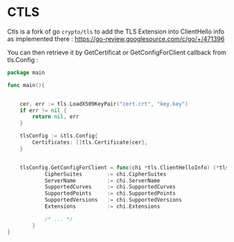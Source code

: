 # CTLS

Ctls is a fork of go `crypto/tls` to add the TLS Extension into ClientHello info as implemented there : https://go-review.googlesource.com/c/go/+/471396

You can then retrieve it by GetCertificat or GetConfigForClient  callback from tls.Config : 

```go
package main 

func main(){


 	cer, err := tls.LoadX509KeyPair("cert.crt", "key.key")
	if err != nil {
		return nil, err
	}   

    tlsConfig := &tls.Config{
		Certificates: []tls.Certificate{cer},
	}


    tlsConfig.GetConfigForClient = func(chi *tls.ClientHelloInfo) (*tls.Config, error) {
		    CipherSuites        := chi.CipherSuites
		    ServerName          := chi.ServerName
		    SupportedCurves     := chi.SupportedCurves
		    SupportedPoints     := chi.SupportedPoints
		    SupportedVersions   := chi.SupportedVersions
		    Extensions          := chi.Extensions

            /* ... */
        }
}
```